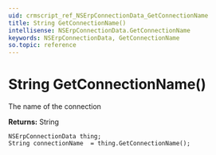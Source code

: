 ```yaml
---
uid: crmscript_ref_NSErpConnectionData_GetConnectionName
title: String GetConnectionName()
intellisense: NSErpConnectionData.GetConnectionName
keywords: NSErpConnectionData, GetConnectionName
so.topic: reference
---
```


# String GetConnectionName()

The name of the connection

**Returns:** String

```crmscript
NSErpConnectionData thing;
String connectionName  = thing.GetConnectionName();
```

